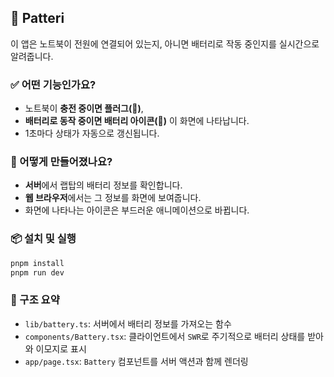 ## 🔋 Patteri

이 앱은 노트북이 전원에 연결되어 있는지, 아니면 배터리로 작동 중인지를 실시간으로 알려줍니다.

### ✅ 어떤 기능인가요?

- 노트북이 **충전 중이면 플러그(🔌)**,
- **배터리로 동작 중이면 배터리 아이콘(🔋)** 이 화면에 나타납니다.
- 1초마다 상태가 자동으로 갱신됩니다.

### 🧱 어떻게 만들어졌나요?

- **서버**에서 랩탑의 배터리 정보를 확인합니다.
- **웹 브라우저**에서는 그 정보를 화면에 보여줍니다.
- 화면에 나타나는 아이콘은 부드러운 애니메이션으로 바뀝니다.

### 📦 설치 및 실행

```sh
pnpm install
pnpm run dev
```

### 🧠 구조 요약

- `lib/battery.ts`: 서버에서 배터리 정보를 가져오는 함수
- `components/Battery.tsx`: 클라이언트에서 `SWR`로 주기적으로 배터리 상태를 받아와 이모지로 표시
- `app/page.tsx`: `Battery` 컴포넌트를 서버 액션과 함께 렌더링
